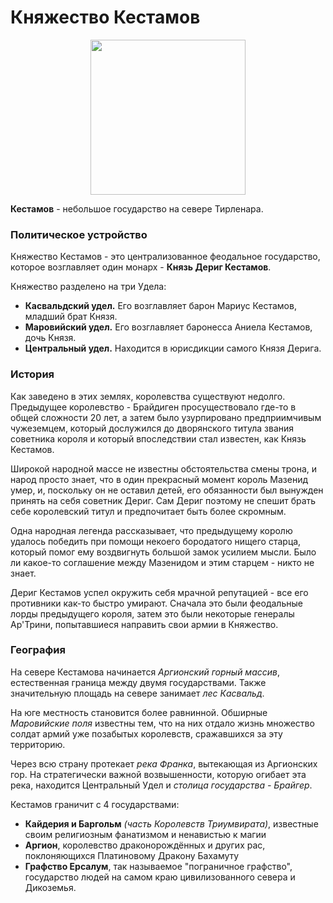 # Княжество Кестамов

<p style="text-align: center">
  <img style="height: 248px" src="./_media/locations/kestamov.map.png"/>
</p>

**Кестамов** - небольшое государство на севере Тирленара.

### Политическое устройство

Княжество Кестамов - это централизованное феодальное государство, которое возглавляет один монарх - **Князь Дериг Кестамов**.

Княжество разделено на три Удела:

- **Касвальдский удел.** Его возглавляет барон Мариус Кестамов, младший брат Князя.
- **Маровийский удел.** Его возглавляет баронесса Аниела Кестамов, дочь Князя.
- **Центральный удел.** Находится в юрисдикции самого Князя Дерига.

### История

Как заведено в этих землях, королевства существуют недолго. Предыдущее королевство - Брайдиген просуществовало где-то в общей сложности 20 лет, а затем было узурпировано предприимчивым чужеземцем, который дослужился до дворянского титула звания советника короля и который впоследствии стал известен, как Князь Кестамов.

Широкой народной массе не известны обстоятельства смены трона, и народ просто знает, что в один прекрасный момент король Мазенид умер, и, поскольку он не оставил детей, его обязанности был вынужден принять на себя советник Дериг. Сам Дериг поэтому не спешит брать себе королевский титул и предпочитает быть более скромным.

Одна народная легенда рассказывает, что предыдущему королю удалось победить при помощи некоего бородатого нищего старца, который помог ему воздвигнуть большой замок усилием мысли. Было ли какое-то соглашение между Мазенидом и этим старцем - никто не знает.

Дериг Кестамов успел окружить себя мрачной репутацией - все его противники как-то быстро умирают. Сначала это были феодальные лорды предыдущего короля, затем это были некоторые генералы Ар'Трини, попытавшиеся направить свои армии в Княжество.

### География

На севере Кестамова начинается *Аргионский горный массив*, естественная граница между двумя государствами. Также значительную площадь на севере занимает *лес Касвальд*.

На юге местность становится более равнинной. Обширные *Маровийские поля* известны тем, что на них отдало жизнь множество солдат армий уже позабытых королевств, сражавшихся за эту территорию.

Через всю страну протекает *река Франка*, вытекающая из Аргионских гор. На стратегически важной возвышенности, которую огибает эта река, находится Центральный Удел и *столица государства - Брайгер*.

Кестамов граничит с 4 государствами:

- **Кайдерия и Баргольм** *(часть Королевств Триумвирата)*, известные своим религиозным фанатизмом и ненавистью к магии
- **Аргион**, королевство драконорождённых и других рас, поклоняющихся Платиновому Дракону Бахамуту
- **Графство Ерсалум**, так называемое "пограничное графство", государство людей на самом краю цивилизованного севера и Дикоземья.